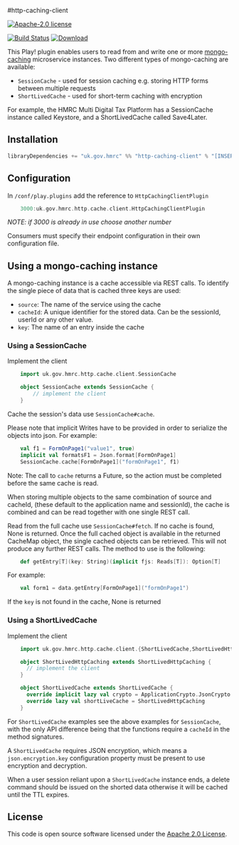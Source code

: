 #http-caching-client

[![Apache-2.0 license](http://img.shields.io/badge/license-Apache-brightgreen.svg)](http://www.apache.org/licenses/LICENSE-2.0.html)

[![Build Status](https://travis-ci.org/hmrc/http-caching-client.svg)](https://travis-ci.org/hmrc/http-caching-client) [ ![Download](https://api.bintray.com/packages/hmrc/releases/http-caching-client/images/download.svg) ](https://bintray.com/hmrc/releases/http-caching-client/_latestVersion)

This Play! plugin enables users to read from and write one or more [mongo-caching](https://github.com/hmrc/mongo-caching) microservice instances. Two different types of mongo-caching are available:

* ```SessionCache``` - used for session caching e.g. storing HTTP forms between multiple requests
* ```ShortLivedCache``` - used for short-term caching with encryption

For example, the HMRC Multi Digital Tax Platform has a SessionCache instance called Keystore, and a ShortLivedCache called Save4Later.

## Installation

``` scala
libraryDependencies += "uk.gov.hmrc" %% "http-caching-client" % "[INSERT_VERSION]"
```

## Configuration

In `/conf/play.plugins` add the reference to `HttpCachingClientPlugin`

```scala
    3000:uk.gov.hmrc.http.cache.client.HttpCachingClientPlugin
```

*NOTE: if 3000 is already in use choose another number*

Consumers must specify their endpoint configuration in their own configuration file.

## Using a mongo-caching instance

A mongo-caching instance is a cache accessible via REST calls. To identify the single piece of data that is cached three keys are used:

- `source`: The name of the service using the cache
- `cacheId`: A unique identifier for the stored data. Can be the sessionId, userId or any other value.
- `key`: The name of an entry inside the cache

### Using a SessionCache

Implement the client

```scala
    import uk.gov.hmrc.http.cache.client.SessionCache

    object SessionCache extends SessionCache {
        // implement the client
    }
```

Cache the session's data use ```SessionCache#cache```. 

Please note that implicit Writes have to be provided in order to serialize the objects into json. For example:

```scala
    val f1 = FormOnPage1("value1", true)
    implicit val formatsF1 = Json.format[FormOnPage1]
    SessionCache.cache[FormOnPage1]("formOnPage1", f1)
```

Note: The call to ```cache``` returns a Future, so the action must be completed before the same cache is read.

When storing multiple objects to the same combination of source and cacheId, (these default to the application name and sessionId), the cache is combined and can be read together with one single REST call.

Read from the full cache use ```SessionCache#fetch```. If no cache is found, None is returned. Once the full cached object is available in the returned CacheMap object, the single cached objects can be retrieved. This will not produce any further REST calls. The method to use is the following:

```scala
    def getEntry[T](key: String)(implicit fjs: Reads[T]): Option[T]
```

For example:

```scala
    val form1 = data.getEntry[FormOnPage1]("formOnPage1")
```

If the `key` is not found in the cache, None is returned

### Using a ShortLivedCache

Implement the client

```scala
    import uk.gov.hmrc.http.cache.client.{ShortLivedCache,ShortLivedHttpCaching}

    object ShortLivedHttpCaching extends ShortLivedHttpCaching {
      // implement the client
    }

    object ShortLivedCache extends ShortLivedCache {
      override implicit lazy val crypto = ApplicationCrypto.JsonCrypto
      override lazy val shortLiveCache = ShortLivedHttpCaching
    }
```

For ```ShortLivedCache``` examples see the above examples for ```SessionCache```, with the only API difference being that the functions require a ```cacheId``` in the method signatures.

A ```ShortLivedCache``` requires JSON encryption, which means a ```json.encryption.key``` configuration property must be present to use encryption and decryption.

When a user session reliant upon a ```ShortLivedCache``` instance ends, a delete command should be issued on the shorted data otherwise it will be cached until the TTL expires.

## License ##

This code is open source software licensed under the [Apache 2.0 License]("http://www.apache.org/licenses/LICENSE-2.0.html").
